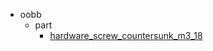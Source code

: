* oobb
  * part
    * [hardware_screw_countersunk_m3_18](oobb/part/hardware_screw_countersunk_m3_18)
